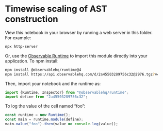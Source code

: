 # Timewise scaling of AST construction

View this notebook in your browser by running a web server in this folder. For
example:

~~~sh
npx http-server
~~~

Or, use the [Observable Runtime](https://github.com/observablehq/runtime) to
import this module directly into your application. To npm install:

~~~sh
npm install @observablehq/runtime@4
npm install https://api.observablehq.com/d/2a45503289756c32@2976.tgz?v=3
~~~

Then, import your notebook and the runtime as:

~~~js
import {Runtime, Inspector} from "@observablehq/runtime";
import define from "2a45503289756c32";
~~~

To log the value of the cell named “foo”:

~~~js
const runtime = new Runtime();
const main = runtime.module(define);
main.value("foo").then(value => console.log(value));
~~~
